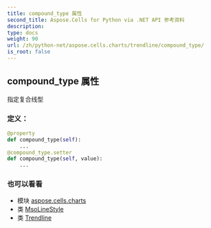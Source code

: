 ```yaml
---
title: compound_type 属性
second_title: Aspose.Cells for Python via .NET API 参考资料
description:
type: docs
weight: 90
url: /zh/python-net/aspose.cells.charts/trendline/compound_type/
is_root: false
---
```

## compound_type 属性

指定复合线型
### 定义：
```python
@property
def compound_type(self):
    ...
@compound_type.setter
def compound_type(self, value):
    ...
```

### 也可以看看
* 模块 [aspose.cells.charts](../../)
* 类 [MsoLineStyle](/cells/zh/python-net/aspose.cells.drawing/msolinestyle)
* 类 [Trendline](/cells/zh/python-net/aspose.cells.charts/trendline)
